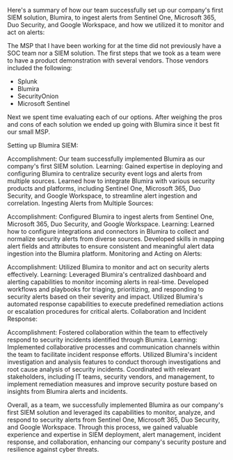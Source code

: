 Here's a summary of how our team successfully set up our company's first SIEM solution, Blumira, to ingest alerts from Sentinel One, Microsoft 365, Duo Security, and Google Workspace, and how we utilized it to monitor and act on alerts:

The MSP that I have been working for at the time did not previously have a SOC team nor a SIEM solution. The first steps that we took as a team were to have a product demonstration with several vendors. Those vendors included the following:

- Splunk
- Blumira
- SecurityOnion
- Microsoft Sentinel

Next we spent time evaluating each of our options. After weighing the pros and cons of each solution we ended up going with Blumira since it best fit our small MSP.

Setting up Blumira SIEM:

Accomplishment: Our team successfully implemented Blumira as our company's first SIEM solution.
Learning: Gained expertise in deploying and configuring Blumira to centralize security event logs and alerts from multiple sources. Learned how to integrate Blumira with various security products and platforms, including Sentinel One, Microsoft 365, Duo Security, and Google Workspace, to streamline alert ingestion and correlation.
Ingesting Alerts from Multiple Sources:

Accomplishment: Configured Blumira to ingest alerts from Sentinel One, Microsoft 365, Duo Security, and Google Workspace.
Learning: Learned how to configure integrations and connectors in Blumira to collect and normalize security alerts from diverse sources. Developed skills in mapping alert fields and attributes to ensure consistent and meaningful alert data ingestion into the Blumira platform.
Monitoring and Acting on Alerts:

Accomplishment: Utilized Blumira to monitor and act on security alerts effectively.
Learning: Leveraged Blumira's centralized dashboard and alerting capabilities to monitor incoming alerts in real-time. Developed workflows and playbooks for triaging, prioritizing, and responding to security alerts based on their severity and impact. Utilized Blumira's automated response capabilities to execute predefined remediation actions or escalation procedures for critical alerts.
Collaboration and Incident Response:

Accomplishment: Fostered collaboration within the team to effectively respond to security incidents identified through Blumira.
Learning: Implemented collaborative processes and communication channels within the team to facilitate incident response efforts. Utilized Blumira's incident investigation and analysis features to conduct thorough investigations and root cause analysis of security incidents. Coordinated with relevant stakeholders, including IT teams, security vendors, and management, to implement remediation measures and improve security posture based on insights from Blumira alerts and incidents.

Overall, as a team, we successfully implemented Blumira as our company's first SIEM solution and leveraged its capabilities to monitor, analyze, and respond to security alerts from Sentinel One, Microsoft 365, Duo Security, and Google Workspace. Through this process, we gained valuable experience and expertise in SIEM deployment, alert management, incident response, and collaboration, enhancing our company's security posture and resilience against cyber threats.